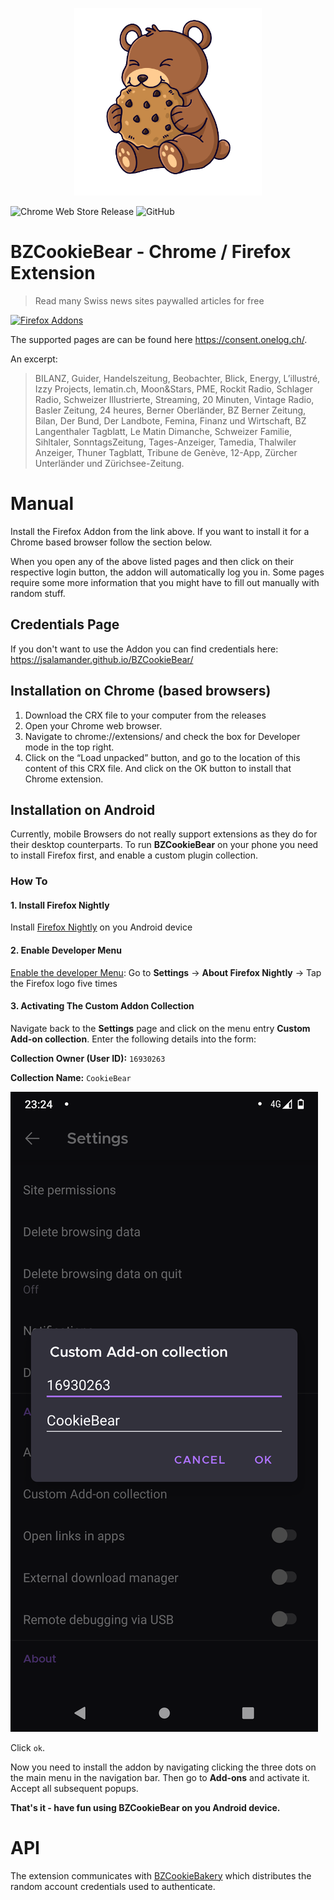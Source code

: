 <p align="center">
  <img height="300rem" src="https://raw.githubusercontent.com/jsalamander/BZCookieBear/main/assets/cookie_bear.png" alt="Cookie Bear"/>
</p>


![Chrome Web Store Release](https://github.com/jsalamander/BZCookieBear/actions/workflows/release.yml/badge.svg)
![GitHub](https://img.shields.io/github/license/jsalamander/BZCookieBear)

# BZCookieBear - Chrome / Firefox Extension
> Read many Swiss news sites paywalled articles for free

[![Firefox Addons](https://ffp4g1ylyit3jdyti1hqcvtb-wpengine.netdna-ssl.com/addons/files/2015/11/get-the-addon.png)](https://addons.mozilla.org/de/firefox/addon/cookiebear-gratis-bz-abo/?utm_source=addons.mozilla.org&utm_medium=referral&utm_content=search)

The supported pages are can be found here https://consent.onelog.ch/.

An excerpt:

>BILANZ, Guider, Handelszeitung, Beobachter, Blick, Energy, L’illustré, Izzy Projects, lematin.ch, Moon&Stars, PME, Rockit Radio, Schlager Radio, Schweizer Illustrierte, Streaming, 20 Minuten, Vintage Radio, Basler Zeitung, 24 heures, Berner Oberländer, BZ Berner Zeitung, Bilan, Der Bund, Der Landbote, Femina, Finanz und Wirtschaft, BZ Langenthaler Tagblatt, Le Matin Dimanche, Schweizer Familie, Sihltaler, SonntagsZeitung, Tages-Anzeiger, Tamedia, Thalwiler Anzeiger, Thuner Tagblatt, Tribune de Genève, 12-App, Zürcher Unterländer und Zürichsee-Zeitung. 


# Manual

Install the Firefox Addon from the link above. If you want to install it for a Chrome based browser follow the section below.

When you open any of the above listed pages and then click on their respective login button, the addon will automatically log you in. Some pages require some more information that you might have to fill out manually with random stuff.

## Credentials Page

If you don't want to use the Addon you can find credentials here:  https://jsalamander.github.io/BZCookieBear/

## Installation on Chrome (based browsers)

1. Download the CRX file to your computer from the releases
2. Open your Chrome web browser.
3. Navigate to chrome://extensions/ and check the box for Developer mode in the top right.
4. Click on the “Load unpacked” button, and go to the location of this content of this CRX file. And click on the OK button to install that Chrome extension.

## Installation on Android
Currently, mobile Browsers do not really support extensions as they do for their desktop counterparts.
To run **BZCookieBear** on your phone you need to install Firefox first, and enable a custom plugin collection.

### How To

#### 1. Install Firefox Nightly
Install [Firefox Nightly](https://play.google.com/store/apps/details?id=org.mozilla.fenix&hl=en&gl=US) on you Android device

#### 2. Enable Developer Menu
[Enable the developer Menu](https://blog.mozilla.org/addons/2020/09/29/expanded-extension-support-in-firefox-for-android-nightly/): Go to **Settings** -> **About Firefox Nightly** -> Tap the Firefox logo five times

#### 3. Activating The Custom Addon Collection
Navigate back to the **Settings** page and click on the menu entry **Custom Add-on collection**.
Enter the following details into the form:

**Collection Owner (User ID):** `16930263`

**Collection Name:** `CookieBear`

![Custom Addon Collection Details](assets/firefox_nightly_android/custom_addon_collection.png "Custom Addon Collection Details")

Click `ok`.

Now you need to install the addon by navigating clicking the three dots 
on the main menu in the navigation bar. Then go to **Add-ons** and activate it.
Accept all subsequent popups.

**That's it - have fun using BZCookieBear on you Android device.**


# API
The extension communicates with [BZCookieBakery](https://github.com/jsalamander/BZCookieBakery) which distributes the random account credentials used to authenticate.
